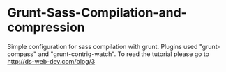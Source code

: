 Grunt-Sass-Compilation-and-compression
===================

Simple configuration for sass compilation with grunt. Plugins used "grunt-compass" and "grunt-contrig-watch". To read the tutorial please go to http://ds-web-dev.com/blog/3
